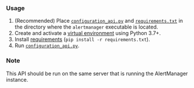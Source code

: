 ### Usage

1. (Recommended) Place [`configuration_api.py`](configuration_api.py) and 
   [`requirements.txt`](requirements.txt) in the directory where the `alertmanager`
   executable is located.
3. Create and activate a [virtual environment](https://docs.python.org/3/library/venv.html)
   using Python 3.7+.
4. Install [requirements](requirements.txt) (`pip install -r requirements.txt`).
5. Run [`configuration_api.py`](sensor_api.py).

### Note  

This API should be run on the same server that is running the AlertManager instance.

